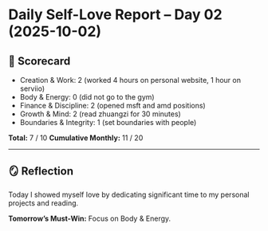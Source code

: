 # Daily Self-Love Report – Day 02 (2025-10-02)

## 🎯 Scorecard

- Creation & Work: 2 (worked 4 hours on personal website, 1 hour on serviio)
- Body & Energy: 0 (did not go to the gym)
- Finance & Discipline: 2 (opened msft and amd positions)
- Growth & Mind: 2 (read zhuangzi for 30 minutes)
- Boundaries & Integrity: 1 (set boundaries with people)

**Total:** 7 / 10
**Cumulative Monthly:** 11 / 20

---

## 🪞 Reflection

Today I showed myself love by dedicating significant time to my personal projects and reading.

**Tomorrow’s Must-Win:**
Focus on Body & Energy.
